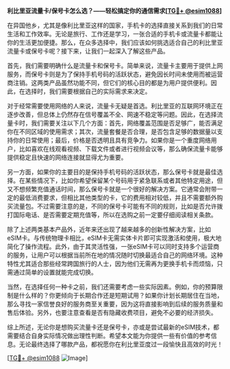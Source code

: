 **利比里亚流量卡/保号卡怎么选？——轻松搞定你的通信需求[[TG💪+ @esim1088](https://t.me/s/esim1088)]**

在异国他乡，尤其是像利比里亚这样的国家，手机卡的选择直接关系到我们的日常生活和工作效率。无论是旅行、工作还是学习，一张合适的手机卡或流量卡都能让你的生活更加便捷。那么，在众多选择中，我们应该如何挑选适合自己的利比里亚流量卡或保号卡呢？接下来，让我们一起深入了解这些产品。

首先，我们需要明确什么是流量卡和保号卡。简单来说，流量卡主要用于提供上网服务，而保号卡则是为了保持手机号码的活跃状态，避免因长时间未使用而被运营商注销。这两类产品虽然功能不同，但它们的核心目的都是为用户提供便利。因此，在选择时，我们需要根据自己的实际需求来决定。

对于经常需要使用网络的人来说，流量卡无疑是首选。利比里亚的互联网环境正在逐步改善，但总体上仍然存在信号覆盖不全、网速不稳定等问题。因此，在选择流量卡时，我们需要关注以下几个方面：首先，网络覆盖范围是否足够广，能否满足你在不同区域的使用需求；其次，流量套餐是否合理，是否包含足够的数据量以支持你的日常使用；最后，价格是否透明且具有竞争力。如果你是一个重度网络用户，比如喜欢在线观看视频、下载文件或者进行视频会议等，那么确保流量卡能够提供稳定且快速的网络连接就显得尤为重要。

另一方面，如果你的主要目的是保持手机号码的活跃状态，那么保号卡就是最佳选择。在某些情况下，比如你希望保留某个号码用于紧急联系或者其他特定用途，但又不想频繁充值通话时间，那么保号卡就是一个很好的解决方案。它通常会附带一定的最低消费要求，但相比其他类型的卡，它的费用相对较低，并且不需要额外购买流量包。不过需要注意的是，不同的保号卡可能有不同的规则，比如是否允许拨打国际电话、是否需要定期充值等，所以在选购之前一定要仔细阅读相关条款。

除了上述两类基本产品外，近年来还出现了越来越多的创新性解决方案，比如eSIM卡。与传统物理卡相比，eSIM卡无需实体卡片即可实现激活和使用，极大地简化了操作流程。此外，由于其灵活性强，一张eSIM卡可以同时支持多个运营商的服务，让用户可以根据当前所在地的情况随时切换最适合自己的网络环境。这种特性尤其适合那些经常跨国旅行的人士，因为他们无需再为更换手机卡而烦恼，只需通过简单的设置就能完成切换。

当然，在选择任何一种卡之前，我们还需要考虑一些实际因素。例如，你的预算限制是什么样的？你更倾向于长期合作还是短期试用？如果你计划长期居住在当地，那么寻找一家信誉良好的服务商至关重要，因为这将直接影响到后续的服务质量和售后体验。另外，也要注意查看是否有隐藏收费项目，避免不必要的经济损失。

综上所述，无论你是想购买流量卡还是保号卡，亦或是尝试最新的eSIM技术，都需要结合自身实际情况做出理性判断。希望本文能为你提供一些有价值的参考信息。无论最终选择了哪款产品，都祝愿你在利比里亚度过一段愉快且高效的时光！

[[TG💪+ @esim1088](https://t.me/s/esim1088) ![Image](https://i.postimg.cc/4NQfJmqS/Snipaste-2025-05-13-00-14-12.png)]